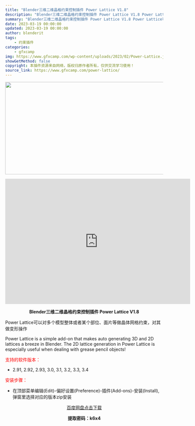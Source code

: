 ```yaml
---
title: "Blender三维二维晶格约束控制插件 Power Lattice V1.8"
description: "Blender三维二维晶格约束控制插件 Power Lattice V1.8 Power Lattice可以对多个模型整体或者某个部位、面片等做晶体网格约束，对其做变形操作 Power Lattice..."
summary: "Blender三维二维晶格约束控制插件 Power Lattice V1.8 Power Lattice可以对多个模型整体或者某个部位、面片等做晶体网格约束，对其做变形操作 Power Lattice..."
date: 2023-03-19 00:00:00
updated: 2023-03-19 00:00:00
author: blenderit
tags: 
    - 约束插件
categories:
    - gfxcamp
img: https://www.gfxcamp.com/wp-content/uploads/2023/02/Power-Lattice.jpg
showGetMethod: false
copyright: 本插件资源来自网络，版权归原作者所有，仅供交流学习使用！
source_link: https://www.gfxcamp.com/power-lattice/
---
```

<div><p><img decoding="async" class="aligncenter size-full wp-image-110195" src="https://www.gfxcamp.com/wp-content/uploads/2023/02/Power-Lattice.jpg" data-src="https://www.gfxcamp.com/wp-content/uploads/2023/02/Power-Lattice.jpg" alt="" width="590" height="295" data-srcset="https://www.gfxcamp.com/wp-content/uploads/2023/02/Power-Lattice.jpg 590w, https://www.gfxcamp.com/wp-content/uploads/2023/02/Power-Lattice-150x75.jpg 150w" data-sizes="(max-width: 590px) 100vw, 590px"></p><p style="text-align: center;"><iframe loading="lazy" src="https://player.youku.com/embed/XNTk0NDY3MDk3Ng==" width="590" height="400" frameborder="0" allowfullscreen="allowfullscreen" data-mce-fragment="1"></iframe></p><p style="text-align: center;"><strong>Blender三维二维晶格约束控制插件 Power Lattice V1.8</strong></p><p class="sqsrte-small">Power Lattice可以对多个模型整体或者某个部位、面片等做晶体网格约束，对其做变形操作</p><p class="sqsrte-small">Power Lattice is a simple add-on that makes auto generating 3D and 2D lattices a breeze in Blender. The 2D lattice generation in Power Lattice is especially useful when dealing with grease pencil objects!</p><p><span style="color: #ff0000;">支持的软件版本：</span></p><ul>
<li>2.91, 2.92, 2.93, 3.0, 3.1, 3.2, 3.3, 3.4</li>
</ul><p style="text-align: left;"><span style="color: #ff0000;">安装步骤：</span></p><ul>
<li>在顶部菜单编辑(Edit)-偏好设置(Preference)-插件(Add-ons)-安装(Install),弹窗里选择对应的版本zip安装</li>
</ul><p style="text-align: center;"><a class="maxbutton-3 maxbutton maxbutton-baidu" target="_blank" rel="noopener" href="https://pan.baidu.com/s/1YVcuHTxDIDyeeOmoVPXkjg?pwd=k6x4"><span class="mb-text">百度网盘点击下载</span></a></p><p style="text-align: center;"><strong>提取密码：k6x4</strong></p></div>
